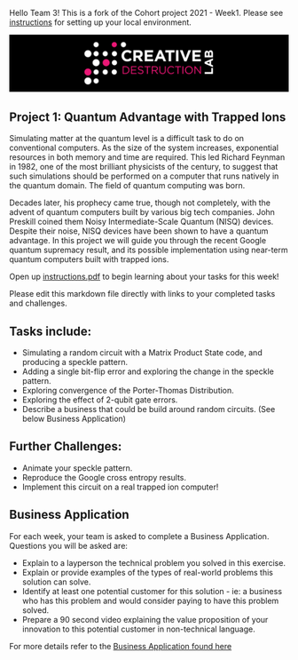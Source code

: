 Hello Team 3! This is a fork of the Cohort project 2021 - Week1. 
Please see [instructions](setup.md) for setting up your local environment.


![CDL 2020 Cohort Project](../figures/CDL_logo.jpg)
## Project 1: Quantum Advantage with Trapped Ions 

Simulating matter at the quantum level is a difficult task to do on conventional computers. As the size of the system increases, exponential resources in both memory and time are required. This led Richard Feynman in 1982, one of the most brilliant physicists of the century, to suggest that such simulations should be performed on a computer that runs natively in the quantum domain. The field of quantum computing was born.

Decades later, his prophecy came true, though not completely, with the advent of quantum computers built by various big tech companies. John Preskill coined them Noisy Intermediate-Scale Quantum (NISQ) devices. Despite their noise, NISQ devices have been shown to have a quantum advantage. In this project we will guide you through the recent Google quantum supremacy result, and its possible implementation using near-term quantum computers built with trapped ions.

Open up [instructions.pdf](https://github.com/CDL-Quantum/CohortProject_2021/tree/main/Week1_Trapped_Ions/instructions.pdf) to begin learning about your tasks for this week!

Please edit this markdown file directly with links to your completed tasks and challenges.  

## Tasks include:
* Simulating a random circuit with a Matrix Product State code, and producing a speckle pattern.
* Adding a single bit-flip error and exploring the change in the speckle pattern.
* Exploring convergence of the Porter-Thomas Distribution.
* Exploring the effect of 2-qubit gate errors.
* Describe a business that could be build around random circuits.  (See below Business Application)

## Further Challenges:
* Animate your speckle pattern.
* Reproduce the Google cross entropy results.
* Implement this circuit on a real trapped ion computer!


## Business Application
For each week, your team is asked to complete a Business Application. Questions you will be asked are:

* Explain to a layperson the technical problem you solved in this exercise.
* Explain or provide examples of the types of real-world problems this solution can solve.
* Identify at least one potential customer for this solution - ie: a business who has this problem and would consider paying to have this problem solved.
* Prepare a 90 second video explaining the value proposition of your innovation to this potential customer in non-technical language.

For more details refer to the [Business Application found here](./Business_Application.md)
